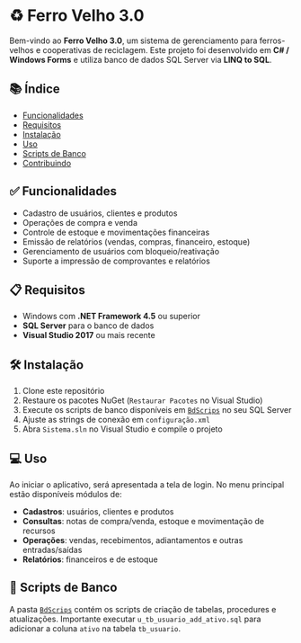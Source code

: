 # ♻️ Ferro Velho 3.0

Bem-vindo ao **Ferro Velho 3.0**, um sistema de gerenciamento para ferros-velhos e cooperativas de reciclagem. Este projeto foi desenvolvido em **C# / Windows Forms** e utiliza banco de dados SQL Server via **LINQ to SQL**.

## 📚 Índice
- [Funcionalidades](##funcionalidades)
- [Requisitos](#requisitos)
- [Instalação](#instalação)
- [Uso](#uso)
- [Scripts de Banco](#scripts-de-banco)
- [Contribuindo](#contribuindo)

## ✅ Funcionalidades
- Cadastro de usuários, clientes e produtos
- Operações de compra e venda
- Controle de estoque e movimentações financeiras
- Emissão de relatórios (vendas, compras, financeiro, estoque)
- Gerenciamento de usuários com bloqueio/reativação
- Suporte a impressão de comprovantes e relatórios

## 📋 Requisitos
- Windows com **.NET Framework 4.5** ou superior
- **SQL Server** para o banco de dados
- **Visual Studio 2017** ou mais recente

## 🛠️ Instalação
1. Clone este repositório
2. Restaure os pacotes NuGet (`Restaurar Pacotes` no Visual Studio)
3. Execute os scripts de banco disponíveis em [`BdScrips`](BdScrips/) no seu SQL Server
4. Ajuste as strings de conexão em `configuração.xml`
5. Abra `Sistema.sln` no Visual Studio e compile o projeto

## 💻 Uso
Ao iniciar o aplicativo, será apresentada a tela de login. No menu principal estão disponíveis módulos de:

- **Cadastros**: usuários, clientes e produtos
- **Consultas**: notas de compra/venda, estoque e movimentação de recursos
- **Operações**: vendas, recebimentos, adiantamentos e outras entradas/saídas
- **Relatórios**: financeiros e de estoque

## 📁 Scripts de Banco
A pasta [`BdScrips`](BdScrips/) contém os scripts de criação de tabelas, procedures e atualizações. Importante executar `u_tb_usuario_add_ativo.sql` para adicionar a coluna `ativo` na tabela `tb_usuario`.
